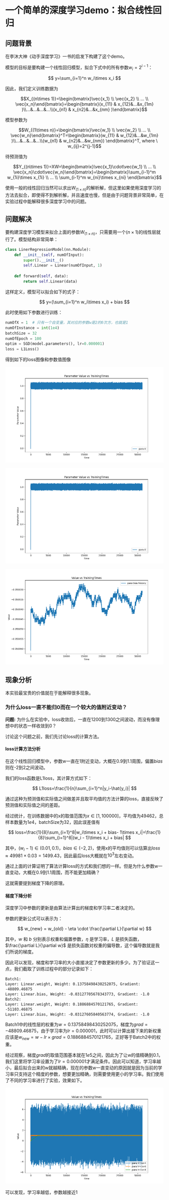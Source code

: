 # 一个简单的深度学习demo：拟合线性回归

## 问题背景

在李沐大神《动手深度学习》一书的启发下构建了这个demo。

模型的目标是要构建一个线性回归模型，拟合下式中的所有参数$w_i=2^{i-1}$：

$$
y=\sum_{i=1}^n w_i\times x_i
$$

因此，我们定义训练数据为

$$X_{(n\times 1)}=\begin{bmatrix}\vec{x_1} \\ \vec{x_2} \\ ... \\ \vec{x_n}\end{bmatrix}=\begin{bmatrix}(x_{11} & x_{12}&...&x_{1m} )\\...&...&...&...\\(x_{n1} & x_{n2}&...&x_{nm} )\end{bmatrix}$$

模型参数为

$$W_{(1\times n)}=\begin{bmatrix}\vec{w_1} \\ \vec{w_2} \\ ... \\ \vec{w_n}\end{bmatrix}^T=\begin{bmatrix}(w_{11} & w_{12}&...&w_{1m} )\\...&...&...&...\\(w_{n1} & w_{n2}&...&w_{nm}) \end{bmatrix}^T, where  \ w_{ij}=2^{j-1}$$

待预测值为

$$Y_{(n\times 1)}=XW=\begin{bmatrix}\vec{x_1}\cdot\vec{w_1} \\ ... \\ \vec{x_n}\cdot\vec{w_n}\end{bmatrix}=\begin{bmatrix}\sum_{i-1}^m w_{1i}\times x_{1i} \\ ... \\ \sum_{i-1}^m w_{ni}\times x_{ni} \end{bmatrix}$$

使用一般的线性回归当然可以求出$W_{(1\times n)}$的解析解，但这里如果使用深度学习的方法去拟合，即使得不到解析解，并且速度也慢，但是由于问题背景非常简单，在实验过程中能解释很多深度学习中的问题。

## 问题解决

要构建深度学习模型来拟合上面的参数$W_{(1\times n)}$，只需要用一个$(n\times1)$的线性层就行了。模型结构非常简单：

```python
class LinerRegressionModel(nn.Module):
    def __init__(self, numOfInput):
        super().__init__()
        self.Linear = Linear(numOfInput, 1)

    def forward(self, data):
        return self.Linear(data)
```

这样定义，模型可以拟合如下的式子：

$$
y=(\sum_{i=1}^n w_i\times x_i) + bias
$$

此时使用如下参数进行训练：

```python
numOfX = 1  # 只有一个自变量，其对应的参数w是2的0次方，也就是1
numOfInstance = int(1e4)
batchSize = 32
numOfEpoch = 100
optim = SGD(model.parameters(), lr=0.000001)
loss = L1Loss()
```

得到如下的loss图像和参数值图像

![](assets\初始参数图像.png)

![](assets\初始loss图像.png)

![](assets\初始bias图像.png)

## 现象分析

本实验最宝贵的价值就在于能解释很多现象。

### 为什么loss一直不能归0而在一个较大的值附近变动？

**问题:** 为什么在实验中，loss收敛后，一直在1200到1300之间波动，而没有像理想中的状态一样收敛到0？

讨论这个问题之前，我们先讨论loss的计算方法。

#### loss计算方法分析

在这个线性回归模型中，参数w一直在1附近变动，大概在0.9到1.1周围，偏置$bias$则在-2到2之间波动。

我们的loss函数是L1loss，其计算方式如下：

$$
L1loss=\frac{1}{n}\sum_{i=1}^n|y_i-\hat{y_i}|
$$

通过这种为预测值和实际值之间做差并且取平均值的方法计算的loss，直接反映了预测值和实际值之间的差距。

经过统计，在训练数据中的x的取值范围为$x\in[1, 100000]$，平均值为49462，总样本数量为$1e4$，batchSize为32，因此误差值有

$$
loss=\frac{1}{8}\sum_{i=1}^8|w_i\times x_i + bias- 1\times x_i|=\frac{1}{8}\sum_{i=1}^8|(w_i - 1)\times x_i + bias|
$$

其中，$(w_i - 1)\in(0.01, 0.1)$，$bias\in(-2, 2)$，使用x的平均值则可以估算出$loss\approx49981\times0.03=1499.43$，因此最后loss大概就在$10^3$左右变动。

通过上面的计算证明了算法计算loss的方式和我们想的一样。但是为什么参数w一直变动，大概在0.9到1.1周围，而不能更加精确？

这就需要提到梯度下降的原理。

#### 梯度下降分析

深度学习中参数的更新是由算法计算出的梯度和学习率二者决定的。

参数的更新公式可以表示为：

$$
w_{new} = w_{old} - \eta \cdot \frac{\partial L}{\partial w}
$$

其中，$w$ 和 $b$ 分别表示权重和偏置参数，$\eta$ 是学习率，$L$ 是损失函数，$\frac{\partial L}{\partial w}$ 是损失函数对权重的偏导数，这个偏导数就是我们所说的梯度。

因此可以发现，梯度和学习率的大小直接决定了参数更新的多少。为了验证这一点，我们截取了训练过程中的部分记录如下：

```plaintext
Batch1:
Layer: Linear.weight, Weight: 0.13758498430252075, Gradient: -48809.46875
Layer: Linear.bias, Weight: -0.03127705678343773, Gradient: -1.0
Batch2:
Layer: Linear.weight, Weight: 0.1886884570121765, Gradient: -51103.46875
Layer: Linear.bias, Weight: -0.03127605840563774, Gradient: -1.0
```

Batch1中的线性层的权重为$w=0.13758498430252075$，梯度为$grad=-48809.46875$，由于学习率为$lr=0.000001$，此时可以计算出接下来的新权重应该是$w_{new} = w-lr\times grad= 0.1886884570121765$，正好等于Batch2中的权重。

经过观察，梯度$grad$的取值范围基本就在$1e5$之间，因此为了让w的值精确到0.1，我们这里将学习率设置为了$lr=0.000001$才满足条件。因此可以知道，学习率越小，最后拟合出来的w就越精确，现在的参数w一直变动的原因就是因为当前的学习率只支持这个精度的参数，想要更加精确，则需要使用更小的学习率。我们使用了不同的学习率进行了实验，效果如下。

![](assets/不同学习率效果图.png)

可以发现，学习率越低，参数越接近1
